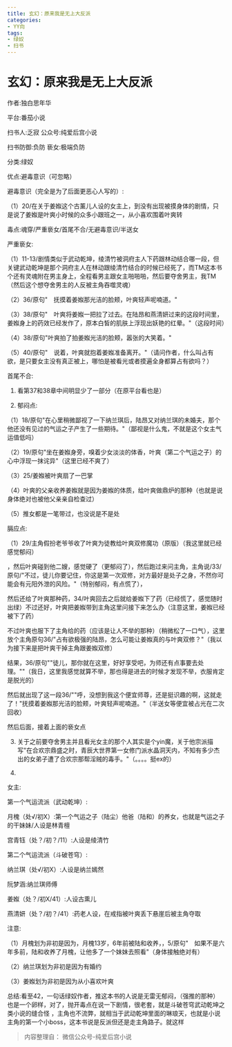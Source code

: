 ```yaml
---
title: 玄幻：原来我是无上大反派
categories:
- YY向
tags:
- 绿奴
- 扫书
---
```

# 玄幻：原来我是无上大反派
作者:独白思年华

平台:番茄小说

扫书人:乏寂 公众号:纯爱后宫小说

扫书防御:负防 亵女:极端负防

分类:绿奴

优点:避毒意识（可忽略）

避毒意识（完全是为了后面更恶心人写的）:

（1）20/在关于姜娰这个古薰儿人设的女主上，到没有出现被摸身体的剧情，只是说了姜娰是叶爽小时候的众多小跟班之一，从小喜欢围着叶爽转

毒点:魂穿/严重亵女/首尾不合/无避毒意识/半送女

严重亵女:

（1）11-13/剧情类似于武动乾坤，绫清竹被洞府主人下药跟林动结合哪一段，但关键武动乾坤是那个洞府主人在林动跟绫清竹结合的时候已经死了，而TM这本书个还有灵魂附在男主身上，全程看男主跟女主啪啪啪，然后要夺舍男主，我TM
（然后这个想夺舍男主的人反被主角吞噬灵魂）

（2）36/原句"　抚摸着姜娰那光洁的脸颊，叶爽轻声呢喃道。"

（3）38/原句"　叶爽将姜娰一把拉了过去。在陆昂和燕清妍过来的这段时间里，姜娰身上的药效已经发作了，原本白皙的肌肤上浮现出妖艳的红晕。"（这段时间）

（4）38/原句"叶爽拍了拍姜娰光洁的脸颊，嚣张的大笑着。"

（5）40/原句"　说着，叶爽就抱着姜娰准备离开。"（请问作者，什么叫占有欲，是只要女主没有真正被上，哪怕是被看光或者摸遍全身都算占有欲吗？）

首尾不合:

1.  看第37和38章中间明显少了一部分（在原平台看也是）

2.  郁闷点:

（1）18/原句"在心里稍微鄙视了一下纳兰琪后，陆昂又对纳兰琪的未婚夫，那个他还没有见过的气运之子产生了一些期待。"（鄙视是什么鬼，不就是这个女主气运值低吗）

（2）19/原句"坐在姜娰身旁，嗅着少女淡淡的体香，叶爽（第二个气运之子）的心中浮现一抹诧异"（这里已经不爽了）

（3）25/姜娰被叶爽扇了一巴掌

（4）叶爽的父亲收养姜娰就是因为姜娰的体质，给叶爽做鼎炉的那种（也就是说身体绝对也被他父亲亲自检查过）

（5）推女都是一笔带过，也没说是不是处

膈应点:

（1）29/主角假扮老爷爷收了叶爽为徒教给叶爽双修魔功（原版）（我这里就已经感觉郁闷）

，然后叶爽碰到他二嫂，感觉硬了（更郁闷了），然后跑过来问主角，主角说/33/原句/"不过，徒儿你要记住，你这是第一次双修，对方最好是处子之身，不然你可能会有元阳外泄的风险。"（特别郁闷，有点慌了），

然后还给了叶爽那种药，34/叶爽回去之后就给姜娰下了药（已经慌了，感觉随时出绿）不过还好，叶爽把姜娰带到主角这里问接下来怎么办（注意这里，姜娰已经被下了药）

不过叶爽也服下了主角给的药（应该是让人不举的那种）（稍微松了一口气），这里放个主角原句36/"占有欲极强的陆昂，怎么可能让姜娰真的与叶爽双修？"（我以为接下来是把叶爽干掉主角跟姜娰双修）

结果，36/原句""徒儿，那你就在这里，好好享受吧，为师还有点事要去处理。""（我日，这里我感觉就算不举，那也得是进去的时候才发现不举，衣服肯定是脱光的）

然后就出现了这一段36/""呼，没想到我这个便宜师尊，还是挺识趣的啊，这就走了！"抚摸着姜娰那光洁的脸颊，叶爽轻声呢喃道。"（半送女等便宜被占光在二次回收）

然后后面，接着上面的亵女点

3.  关于之前要夺舍男主并且看光女主的那个人其实是个yin魔，关于他宗派描写"在合欢宗鼎盛之时，青辰大世界第一女修门派水晶洞天内，不知有多少杰出的女弟子遭了合欢宗那帮淫贼的毒手。"（。。。。挺ex的）

4.  

女主:

第一个气运流派（武动乾坤）:

月槐（处√/初X）:第一个气运之子（陆尘）他爸（陆和）的养女，也就是气运之子的干妹妹/人设是林青檀

宫青钰（处？/初？/11）:人设是绫清竹

第二个气运流派（斗破苍穹）:

纳兰琪（处√/初X）:人设是纳兰嫣然

阮梦涵:纳兰琪师傅

姜娰（处？/初X/41）:人设古熏儿

燕清妍（处？/初？/41）:药老人设，在戒指被叶爽丢下悬崖后被主角夺取

注意:

（1）月槐划为非初是因为，月槐13岁，6年前被陆和收养，，5/原句"　如果不是六年多前，陆和收养了月槐，让他多了一个妹妹去照看"（身体接触绝对有）

（2）纳兰琪划为非初是因为有婚约

（3）姜娰划为非初是因为从小喜欢叶爽

总结:看至42，一句话绿奴作者，推这本书的人说是无雷无郁闷，（强推的那种）也是一个卵样，对了，抛开毒点在说一下剧情，很老套，就是斗破苍穹武动乾坤之类小说的缝合怪
，主角也不流弊，就相当于武动乾坤里面的琳琅天，也就是小说主角的第一个小boss，这本书说是反派但还是走主角路子。就这样


> 内容整理自： 微信公众号-纯爱后宫小说